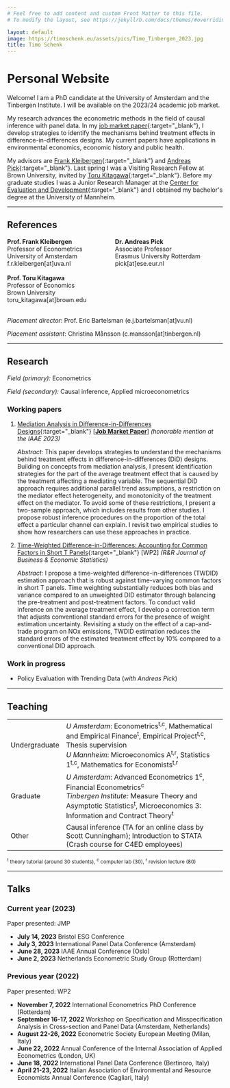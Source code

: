 ```yaml
---
# Feel free to add content and custom Front Matter to this file.
# To modify the layout, see https://jekyllrb.com/docs/themes/#overriding-theme-defaults

layout: default
image: https://timoschenk.eu/assets/pics/Timo_Tinbergen_2023.jpg
title: Timo Schenk
---
```


# Personal Website

Welcome! I am a PhD candidate at the University of Amsterdam and the Tinbergen Institute. I will be available on the 2023/24 academic job market.

My research advances the econometric methods in the field of causal inference with panel data.
In my [job market paper](https://drive.google.com/file/d/130-EkbrX10qEfPcEJa-mZc1i5pk4P94o/view?usp=drive_link){:target="_blank"}, I develop strategies to identify the mechanisms behind treatment effects in difference-in-differences designs.
My current papers have applications in environmental economics, economic history and public health.

My advisors are  [Frank Kleibergen](https://ase.uva.nl/profile/k/l/f.r.kleibergen/f.r.kleibergen.html){:target="_blank"} and [Andreas Pick](http://apick.eu/){:target="_blank"}.
Last spring I was a Visiting Research Fellow at Brown University, invited by [Toru Kitagawa](https://sites.google.com/brown.edu/torukitagawa){:target="_blank"}.
Before my graduate studies I was a Junior Research Manager at the [Center for Evaluation and Development](https://c4ed.org/){:target="_blank"} and I obtained my bachelor's degree at the University of Mannheim.

---

## References


<div style="display: flex; justify-content: space-between;">
  
  <div style="flex: 1;">
    <b>Prof. Frank Kleibergen</b><br>
    Professor of Econometrics<br>
    University of Amsterdam<br>
    f.r.kleibergen[at]uva.nl
  </div>
  
  <div style="flex: 1;">
    <b>Dr. Andreas Pick</b><br>
    Associate Professor<br>
    Erasmus University Rotterdam<br>
    pick[at]ese.eur.nl
  </div>
  

</div>
<br>
<div style="display: flex; justify-content: space-between;">

<div style="flex: 1;">
    <b>Prof. Toru Kitagawa</b><br>
     Professor of Economics<br>
    Brown University<br>
    toru_kitagawa[at]brown.edu
  </div>

</div>
  <br>


*Placement director*: Prof. Eric Bartelsman (e.j.bartelsman[at]vu.nl)

*Placement assistant*: Christina Månsson (c.mansson[at]tinbergen.nl)

---

## Research

*Field (primary):* Econometrics

*Field (secondary):* Causal inference, Applied microeconometrics

### Working papers

1. [Mediation Analysis in Difference-in-Differences Designs](https://drive.google.com/file/d/130-EkbrX10qEfPcEJa-mZc1i5pk4P94o/view?usp=drive_link){:target="_blank"} [**<ins>Job Market Paper</ins>**] *(honorable mention at the IAAE 2023)*

   *Abstract:*
    This paper develops strategies to understand the mechanisms behind treatment effects in difference-in-differences (DiD) designs. 
    Building on concepts from mediation analysis, I present identification strategies for the part of the average treatment effect that is caused by the treatment affecting a mediating variable. 
    The sequential DiD approach requires additional parallel trend assumptions, a restriction on the mediator effect heterogeneity, and monotonicity of the treatment effect on the mediator. 
    To avoid some of these restrictions, I present a two-sample approach, which includes results from other studies. 
    I propose robust inference procedures on the proportion of the total effect a particular channel can explain. 
    I revisit two empirical studies to show how researchers can use these approaches in practice.


1. [Time-Weighted Difference-in-Differences: Accounting for Common Factors in Short T Panels](https://papers.tinbergen.nl/23004.pdf){:target="_blank"} [WP2] *(R&R Journal of Business & Economic Statistics)*


     *Abstract:*
I propose a time-weighted difference-in-differences (TWDID) estimation approach that is robust against time-varying common factors in short T panels. Time weighting substantially reduces both bias and variance compared to an unweighted DID estimator through balancing the pre-treatment and post-treatment factors. To conduct valid inference on the average treatment effect, I develop a correction term that adjusts conventional standard errors for the presence of weight estimation uncertainty. Revisiting a study on the effect of a cap-and-trade program on NOx emissions, TWDID estimation reduces the standard errors of the estimated treatment effect by 10% compared to a conventional DID approach.

### Work in progress

- Policy Evaluation with Trending Data (*with Andreas Pick*)
  
---

## Teaching


|               |                                             |
|---------------|-----------------------------------------------------------------------------------|
| Undergraduate  | *U Amsterdam*: Econometrics<sup>t,c</sup>, Mathematical and Empirical Finance<sup>t</sup>, Empirical Project<sup>t,c</sup>, Thesis supervision <br /> *U Mannheim*: Microeconomics A<sup>t,r</sup>, Statistics 1<sup>t,c</sup>, Mathematics for Economists<sup>t,r</sup>   |
| Graduate| *U Amsterdam*: Advanced Econometrics 1<sup>c</sup>, Financial Econometrics<sup>c</sup> <br /> *Tinbergen Institute:* Measure Theory and Asymptotic Statistics<sup>t</sup>, Microeconomics 3: Information and Contract Theory<sup>t</sup>  |
| Other     | Causal inference (TA for an online class by Scott Cunningham); Introduction to STATA (Crash course for C4ED employees)  |


<small><sup>t</sup> theory tutorial (around 30 students), <sup>c</sup> computer lab (30), <sup>r</sup> revision lecture (80)</small>

---

## Talks

### Current year (2023)

Paper presented: JMP

- **July 14, 2023** Bristol ESG Conference
- **July 3, 2023** International Panel Data Conference (Amsterdam)
- **June 28, 2023** IAAE Annual Conference (Oslo)
- **June 2, 2023** Netherlands Econometric Study Group (Rotterdam)

### Previous year (2022)

Paper presented: WP2

- **November 7, 2022** International Econometrics PhD Conference (Rotterdam)
- **September 16-17, 2022** Workshop on Specification and Misspecification Analysis in Cross-section and Panel Data (Amsterdam, Netherlands)
- **August 22-26, 2022**  Econometric Society European Meeting (Milan, Italy)
- **June 22, 2022** Annual Conference of the Internal Association of Applied Econometrics (London, UK)
- **June 18, 2022** International Panel Data Conference (Bertinoro, Italy)
- **April 21-23, 2022** Italian Association of Environmental and Resource Economists Annual Conference (Cagliari, Italy)